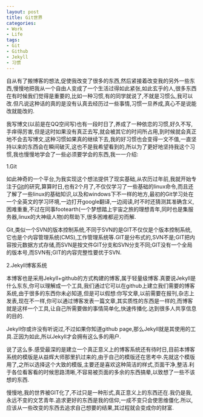 ```yaml
---
layout: post
title: Git世界
categories:
- Work
- Life
tags:
- Git
- Github
- Jekyll
- 习惯
---
```


自从有了搬博客的想法,促使我改变了很多的东西,然后紧接着改变我的另外一些东西,慢慢地把我从一个自由人变成了一个生活过得如此紧张,如此玄乎的人,很多东西在有时候我们觉得是重要的,比如一种习惯,有的同学就说了,不就是习惯么,我可以改.但凡说这种话的真的是没有认真去经历过一些事情,习惯一旦养成,真心不是说能改就能改的.

我写博文(以前是在QQ空间写)也有一段时日了,养成了一种依恋的习惯,好久不写,手痒得厉害,但是这时如果没有真正去写,就会被其它的时间所占用,到时候就会真正地不会去写博文,这种习惯如果真的继续下去,我的好习惯也会变得一文不值,一直坚持以来的东西会在瞬间破灭,这也不是我希望看到的,所以为了更好地坚持我这个习惯,我也慢慢地学会了一些必须要学会的东西,我一一介绍:

1.Git

如此神奇的一个平台,为我实现这个想法提供了现实基础,从农历过年前,我就开始专注于[Git](http://github.com)的研究,算算时日,也有2个月了,不仅仅学习了一些基础的linux命令,而且还了解了一些linux的基础知识,以及和windows下不一样的地方,最初的Git学习处在一个全英文的学习环境,一边打开google翻译,一边阅读,时不时还猜测其准确含义,困难重重,不过在同事footearth(一个梦想踏上宇宙之旅的理想青年,同时也是集服务器,linux的大神级人物)的帮助下,很多困难都迎刃而解.

Git,类似一个SVN的版本控制系统,不同于SVN的是GIT不仅仅是个版本控制系统,它也是个内容管理系统(CMS),工作管理系统等.GIT是分布式的,SVN不是;GIT把内容按元数据方式存储,而SVN是按文件GIT分支和SVN分支不同;GIT没有一个全局的版本号,而SVN有;GIT的内容完整性要优于SVN.

2.Jekyll博客系统

本博客也是采用Jekyll+github的方式构建的博客,属于轻量级博客.真要说Jekyll是什么东东,你可以理解成一个工具,我们通过它可以在github上建立我们需要的博客系统,由于很多的东西你未必知道,但是可以假想:你写文章,以前需要在报刊,杂志上发表,现在不一样,你可以通过博客发表一篇文章,其实质性的东西是一样的,而博客就是这样一个工具,让自己所需要做的事情简单化,快速传播化.达到很多人共享信息的目的.

Jekyll你或许没有听说过,不过如果你知道github page,那么Jekyll就是其使用的工具.正因为如此,所以Jekyll才会拥有这么多的用户.

说了这么多.感受最深的是建立一个真正意义上的博客系统还有待时日,目前本博客系统的模版是从益辉大师那里扒过来的,由于自己的模版还在思考中.先就这个模版用了,之所以选择这个大致的模版,主要还是喜欢这种简洁的样式,页面干净,整洁.利于各位看客看的时候思路清晰,不容易被页面的多余的东西搞晕,以致想了一些不该想的东西.

慢慢地,我的世界被GIT化了,不过只是一种形式,真正意义上的东西还在.我仍是我,永远不变的文艺青年.追求更好的东西是我的信仰,一成不变只会使思维僵化.所以,应该从一些改变的东西去追求自己想要的结果,其过程就会变成你的财富.

